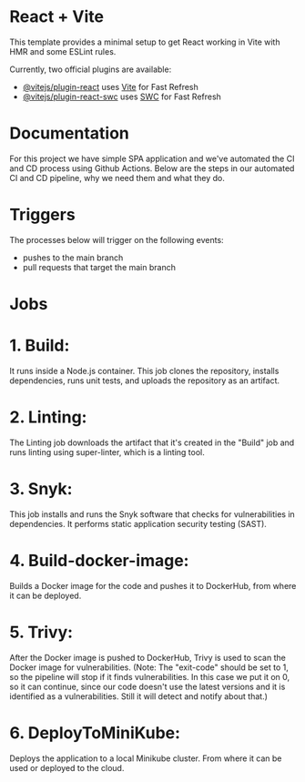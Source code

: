 # React + Vite

This template provides a minimal setup to get React working in Vite with HMR and some ESLint rules.

Currently, two official plugins are available:

- [@vitejs/plugin-react](https://github.com/vitejs/vite-plugin-react/blob/main/packages/plugin-react/README.md) uses [Vite](https://vite.dev/) for Fast Refresh
- [@vitejs/plugin-react-swc](https://github.com/vitejs/vite-plugin-react-swc) uses [SWC](https://swc.rs/) for Fast Refresh
# Documentation
For this project we have simple SPA application and we've automated the CI and CD process using Github Actions. Below are the steps in our automated CI and CD pipeline, why we need them and what they do.
# Triggers
The processes below will trigger on the following events:
- pushes to the main branch
- pull requests that target the main branch
# Jobs
# 1. Build:
It runs inside a Node.js container.
This job clones the repository, installs dependencies, runs unit tests, and uploads the repository as an artifact.
# 2. Linting:
The Linting job downloads the artifact that it's created in the "Build" job and runs linting using super-linter, which is a linting tool.
# 3. Snyk:
This job installs and runs the Snyk software that checks for vulnerabilities in dependencies. It performs static application security testing (SAST).
# 4. Build-docker-image:
Builds a Docker image for the code and pushes it to DockerHub, from where it can be deployed.
# 5. Trivy:
After the Docker image is pushed to DockerHub, Trivy is used to scan the Docker image for vulnerabilities. (Note: The "exit-code" should be set to 1, so the pipeline will stop if it finds vulnerabilities. In this case we put it on 0, so it can continue, since our code doesn't use the latest versions and it is identified as a vulnerabilities. Still it will detect and notify about that.) 
# 6. DeployToMiniKube:
Deploys the application to a local Minikube cluster. From where it can be used or deployed to the cloud.
